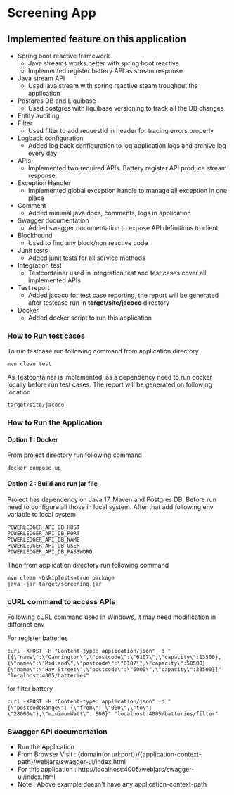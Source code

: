# Screening App

## Implemented feature on this application
* Spring boot reactive framework
  - Java streams works better with spring boot reactive
  - Implemented register battery API as stream response
* Java stream API
  - Used java stream with spring reactive steam troughout the application
* Postgres DB and Liquibase 
  - Used postgres with liquibase versioning to track all the DB changes
* Entity auditing
* Filter
  - Used filter to add requestId in header for tracing errors properly
* Logback configuration
  - Added log back configuration to log application logs and archive log every day
* APIs
  - Implemented two required APIs. Battery register API produce stream response.
* Exception Handler
  - Implemented global exception handle to manage all exception in one place
* Comment
  - Added minimal java docs, comments, logs in application
* Swagger documentation
  - Added swagger documentation to expose API definitions to client
* Blockhound
  - Used to find any block/non reactive code
* Junit tests
  - Added junit tests for all service methods
* Integration test
  - Testcontainer used in integration test and test cases cover all implemented APIs
* Test report
  - Added jacoco for test case reporting, the report will be generated after testcase run in **target/site/jacoco** directory
* Docker
  - Added docker script to run this application

### How to Run test cases
To run testcase run following command from application directory
```
mvn clean test
```
As Testcontainer is implemented, as a dependency need to run docker locally before run test cases.
The report will be generated on following location
```
target/site/jacoco
```
### How to Run the Application
#### Option 1 : Docker
From project directory run following command
````
docker compose up
````
#### Option 2 : Build and run jar file
Project has dependency on Java 17, Maven and Postgres DB, Before run need to configure all those in local system.
After that add following env variable to local system
```
POWERLEDGER_API_DB_HOST
POWERLEDGER_API_DB_PORT
POWERLEDGER_API_DB_NAME
POWERLEDGER_API_DB_USER
POWERLEDGER_API_DB_PASSWORD
```
Then from application directory run following command
```
mvn clean -DskipTests=true package
java -jar target/screening.jar
```
### cURL command to access APIs
Following cURL command used in Windows, it may need modification in differnet env

For register batteries
```
curl -XPOST -H "Content-type: application/json" -d "[{\"name\":\"Cannington\",\"postcode\":\"6107\",\"capacity\":13500},{\"name\":\"Midland\",\"postcode\":\"6107\",\"capacity\":50500},{\"name\":\"Hay Street\",\"postcode\":\"6000\",\"capacity\":23500}]" "localhost:4005/batteries"
```
for filter battery
```
curl -XPOST -H "Content-type: application/json" -d "{\"postcodeRange\": {\"from\": \"000\",\"to\": \"28000\"},\"minimumWatt\": 500}" "localhost:4005/batteries/filter"
```
### Swagger API documentation
* Run the Application
* From Browser Visit : {domain(or url:port)}/{application-context-path}/webjars/swagger-ui/index.html
* For this application : http://localhost:4005/webjars/swagger-ui/index.html
* Note : Above example doesn't have any application-context-path
